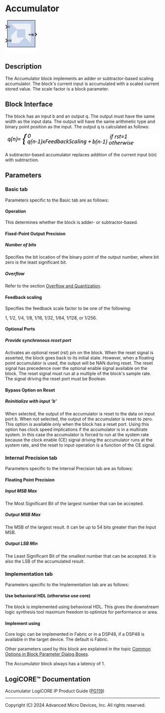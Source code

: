 # Accumulator

![](./Images/block.png)

## Description

The Accumulator block implements an adder or subtractor-based
scaling accumulator. The block's current input is accumulated with a scaled current stored
value. The scale factor is a block parameter.

## Block Interface

The block has an input b and an output q. The output must have the same
width as the input data. The output will have the same arithmetic type
and binary point position as the input. The output q is calculated as
follows:

![](./Images/caz1630484762781.png)  

A subtractor-based accumulator replaces addition of the current input
b(n) with subtraction.

## Parameters

### Basic tab  
Parameters specific to the Basic tab are as follows:

#### Operation  
This determines whether the block is adder- or subtractor-based.

#### Fixed-Point Output Precision  
##### Number of bits  
Specifies the bit location of the binary point of the output number,
where bit zero is the least significant bit.

##### Overflow  
Refer to the section [Overflow and
Quantization](matlab:helpview(vmcHelp('name','common-options'))).

#### Feedback scaling  
Specifies the feedback scale factor to be one of the following:

  1, 1/2, 1/4, 1/8, 1/16, 1/32, 1/64, 1/128, or 1/256.

#### Optional Ports  
##### Provide synchronous reset port  
Activates an optional reset (rst) pin on the block. When the reset
signal is asserted, the block goes back to its initial state. However,
when a floating point accumulator is used, the output will be NAN during
reset. The reset signal has precedence over the optional enable signal
available on the block. The reset signal must run at a multiple of the
block's sample rate. The signal driving the reset port must be Boolean.

#### Bypass Option on Reset  
##### Reinitialize with input 'b'  
When selected, the output of the accumulator is reset to the data on
input port b. When not selected, the output of the accumulator is
reset to zero. This option is available only when the block has a reset
port. Using this option has clock speed implications if the accumulator
is in a multirate system. In this case the accumulator is forced to run
at the system rate because the clock enable (CE) signal driving the
accumulator runs at the system rate, and the reset to input operation is
a function of the CE signal.

### Internal Precision tab  
Parameters specific to the Internal Precision tab are as follows:

#### Floating Point Precision  
##### Input MSB Max  
The Most Significant Bit of the largest number that can be accepted.

##### Output MSB Max  
The MSB of the largest result. It can be up to 54 bits greater than the
Input MSB.

##### Output LSB Min  
The Least Significant Bit of the smallest number that can be accepted.
It is also the LSB of the accumulated result.

### Implementation tab  
Parameters specific to the Implementation tab are as follows:

#### Use behavioral HDL (otherwise use core)  
The block is implemented using behavioral HDL. This gives the downstream
logic synthesis tool maximum freedom to optimize for performance or
area.

#### Implement using  
Core logic can be implemented in Fabric or in a DSP48, if a DSP48 is
available in the target device. The default is Fabric.

Other parameters used by this block are explained in the topic [Common
Options in Block Parameter Dialog
Boxes](../../GEN/common-options/README.md).

The Accumulator block always has a latency of 1.

## LogiCORE™ Documentation

Accumulator LogiCORE IP Product Guide
([PG119](https://docs.xilinx.com/access/sources/ud/document?isLatest=true&url=pg119-c-accum&ft:locale=en-US))

--------------
Copyright (C) 2024 Advanced Micro Devices, Inc.
All rights reserved.
